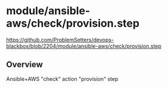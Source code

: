 # module/ansible-aws/check/provision.step

https://github.com/ProblemSetters/devops-blackbox/blob/2204/module/ansible-aws/check/provision.step

## Overview

Ansible+AWS "check" action "provision" step


